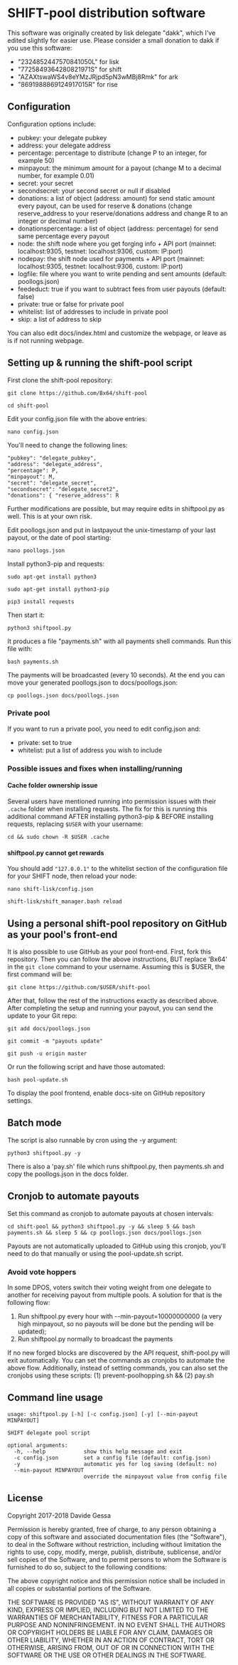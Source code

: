 # SHIFT-pool distribution software
This software was originally created by lisk delegate "dakk", which I've edited slightly for easier use. 
Please consider a small donation to dakk if you use this software: 
- "2324852447570841050L" for lisk
- "7725849364280821971S" for shift
- "AZAXtswaWS4v8eYMzJRjpd5pN3wMBj8Rmk" for ark
- "8691988869124917015R" for rise

## Configuration
Configuration options include:

- pubkey: your delegate pubkey
- address: your delegate address
- percentage: percentage to distribute (change P to an integer, for example 50)
- minpayout: the minimum amount for a payout (change M to a decimal number, for example 0.01)
- secret: your secret
- secondsecret: your second secret or null if disabled
- donations: a list of object (address: amount) for send static amount every payout, can be used for reserve & donations (change reserve_address to your reserve/donations address and change R to an integer or decimal number)
- donationspercentage: a list of object (address: percentage) for send same percentage every payout
- node: the shift node where you get forging info + API port (mainnet: localhost:9305, testnet: localhost:9306, custom: IP:port)
- nodepay: the shift node used for payments + API port (mainnet: localhost:9305, testnet: localhost:9306, custom: IP:port)
- logfile: file where you want to write pending and sent amounts (default: poollogs.json)
- feededuct: true if you want to subtract fees from user payouts (default: false)
- private: true or false for private pool
- whitelist: list of addresses to include in private pool
- skip: a list of address to skip

You can also edit docs/index.html and customize the webpage, or leave as is if not running webpage.

## Setting up & running the shift-pool script

First clone the shift-pool repository: 

```git clone https://github.com/Bx64/shift-pool```

```cd shift-pool```

Edit your config.json file with the above entries:

```nano config.json```

You'll need to change the following lines:

```
"pubkey": "delegate_pubkey",	
"address": "delegate_address",	
"percentage": P,	
"minpayout": M,	
"secret": "delegate_secret",	
"secondsecret": "delegate_secret2",
"donations": { "reserve_address": R
```

Further modifications are possible, but may require edits in shiftpool.py as well. This is at your own risk.

Edit poollogs.json and put in lastpayout the unix-timestamp of your last payout, or the date of pool starting:

```nano poollogs.json```

Install python3-pip and requests:

```sudo apt-get install python3```

```sudo apt-get install python3-pip```

```pip3 install requests```

Then start it:

```python3 shiftpool.py```

It produces a file "payments.sh" with all payments shell commands. Run this file with:

```bash payments.sh```

The payments will be broadcasted (every 10 seconds). At the end you can move your generated poollogs.json to docs/poollogs.json:

```cp poollogs.json docs/poollogs.json```

### Private pool
If you want to run a private pool, you need to edit config.json and:

- private: set to true
- whitelist: put a list of address you wish to include

### Possible issues and fixes when installing/running

#### Cache folder ownership issue

Several users have mentioned running into permission issues with their ``.cache`` folder when installing requests. The fix for this is running this additional command AFTER installing python3-pip & BEFORE installing requests, replacing ``$USER`` with your username:

```cd && sudo chown -R $USER .cache```

#### shiftpool.py cannot get rewards

You should add ``"127.0.0.1"`` to the whitelist section of the configuration file for your SHIFT node, then reload your node:

```nano shift-lisk/config.json```

```shift-lisk/shift_manager.bash reload```

## Using a personal shift-pool repository on GitHub as your pool's front-end

It is also possible to use GitHub as your pool front-end. First, fork this repository. Then you can follow the above instructions, BUT replace 'Bx64' in the ``git clone`` command to your username. Assuming this is $USER, the first command will be:

```git clone https://github.com/$USER/shift-pool```

After that, follow the rest of the instructions exactly as described above. After completing the setup and running your payout, you can send the update to your Git repo:

```git add docs/poollogs.json```

```git commit -m "payouts update"```

```git push -u origin master```

Or run the following script and have those automated:

```bash pool-update.sh```

To display the pool frontend, enable docs-site on GitHub repository settings. 

## Batch mode

The script is also runnable by cron using the -y argument:

```python3 shiftpool.py -y```

There is also a 'pay.sh' file which runs shiftpool.py, then payments.sh and copy the poollogs.json in the docs folder.

## Cronjob to automate payouts

Set this command as cronjob to automate payouts at chosen intervals:

```cd shift-pool && python3 shiftpool.py -y && sleep 5 && bash payments.sh && sleep 5 && cp poollogs.json docs/poollogs.json```

Payouts are not automatically uploaded to GitHub using this cronjob, you'll need to do that manually or using the pool-update.sh script.

### Avoid vote hoppers

In some DPOS, voters switch their voting weight from one delegate to another for receiving payout from multiple pools. A solution for that is the following flow:

1. Run shiftpool.py every hour with --min-payout=10000000000 (a very high minpayout, so no payouts will be done but the pending will be updated);
2. Run shiftpool.py normally to broadcast the payments

If no new forged blocks are discovered by the API request, shift-pool.py will exit automatically. You can set the commands as cronjobs to automate the above flow. Additionally, instead of setting commands, you can also set the cronjobs using these scripts: (1) prevent-poolhopping.sh && (2) pay.sh

## Command line usage

```
usage: shiftpool.py [-h] [-c config.json] [-y] [--min-payout MINPAYOUT]

SHIFT delegate pool script

optional arguments:
  -h, --help            show this help message and exit
  -c config.json        set a config file (default: config.json)
  -y                    automatic yes for log saving (default: no)
  --min-payout MINPAYOUT
                        override the minpayout value from config file
```

## License
Copyright 2017-2018 Davide Gessa

Permission is hereby granted, free of charge, to any person obtaining a copy of this software and associated documentation files (the "Software"), to deal in the Software without restriction, including without limitation the rights to use, copy, modify, merge, publish, distribute, sublicense, and/or sell copies of the Software, and to permit persons to whom the Software is furnished to do so, subject to the following conditions:

The above copyright notice and this permission notice shall be included in all copies or substantial portions of the Software.

THE SOFTWARE IS PROVIDED "AS IS", WITHOUT WARRANTY OF ANY KIND, EXPRESS OR IMPLIED, INCLUDING BUT NOT LIMITED TO THE WARRANTIES OF MERCHANTABILITY, FITNESS FOR A PARTICULAR PURPOSE AND NONINFRINGEMENT. IN NO EVENT SHALL THE AUTHORS OR COPYRIGHT HOLDERS BE LIABLE FOR ANY CLAIM, DAMAGES OR OTHER LIABILITY, WHETHER IN AN ACTION OF CONTRACT, TORT OR OTHERWISE, ARISING FROM, OUT OF OR IN CONNECTION WITH THE SOFTWARE OR THE USE OR OTHER DEALINGS IN THE SOFTWARE.

